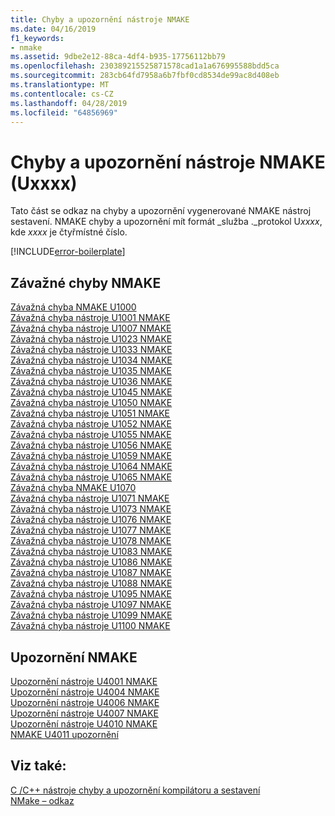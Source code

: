 ```yaml
---
title: Chyby a upozornění nástroje NMAKE
ms.date: 04/16/2019
f1_keywords:
- nmake
ms.assetid: 9dbe2e12-88ca-4df4-b935-17756112bb79
ms.openlocfilehash: 230389215525871578cad1a1a676995588bdd5ca
ms.sourcegitcommit: 283cb64fd7958a6b7fbf0cd8534de99ac8d408eb
ms.translationtype: MT
ms.contentlocale: cs-CZ
ms.lasthandoff: 04/28/2019
ms.locfileid: "64856969"
---
```

# <a name="nmake-errors-and-warnings-uxxxx"></a>Chyby a upozornění nástroje NMAKE (Uxxxx)

Tato část se odkaz na chyby a upozornění vygenerované NMAKE nástroj sestavení. NMAKE chyby a upozornění mít formát _služba ._protokol U*xxxx*, kde *xxxx* je čtyřmístné číslo.

[!INCLUDE[error-boilerplate](../../error-messages/includes/error-boilerplate.md)]

## <a name="nmake-fatal-errors"></a>Závažné chyby NMAKE

[Závažná chyba NMAKE U1000](nmake-fatal-error-u1000.md) \
[Závažná chyba nástroje U1001 NMAKE](nmake-fatal-error-u1001.md) \
[Závažná chyba nástroje U1007 NMAKE](nmake-fatal-error-u1007.md) \
[Závažná chyba nástroje U1023 NMAKE](nmake-fatal-error-u1023.md) \
[Závažná chyba nástroje U1033 NMAKE](nmake-fatal-error-u1033.md) \
[Závažná chyba nástroje U1034 NMAKE](nmake-fatal-error-u1034.md) \
[Závažná chyba nástroje U1035 NMAKE](nmake-fatal-error-u1035.md) \
[Závažná chyba nástroje U1036 NMAKE](nmake-fatal-error-u1036.md) \
[Závažná chyba nástroje U1045 NMAKE](nmake-fatal-error-u1045.md) \
[Závažná chyba nástroje U1050 NMAKE](nmake-fatal-error-u1050.md) \
[Závažná chyba nástroje U1051 NMAKE](nmake-fatal-error-u1051.md) \
[Závažná chyba nástroje U1052 NMAKE](nmake-fatal-error-u1052.md) \
[Závažná chyba nástroje U1055 NMAKE](nmake-fatal-error-u1055.md) \
[Závažná chyba nástroje U1056 NMAKE](nmake-fatal-error-u1056.md) \
[Závažná chyba nástroje U1059 NMAKE](nmake-fatal-error-u1059.md) \
[Závažná chyba nástroje U1064 NMAKE](nmake-fatal-error-u1064.md) \
[Závažná chyba nástroje U1065 NMAKE](nmake-fatal-error-u1065.md) \
[Závažná chyba NMAKE U1070](nmake-fatal-error-u1070.md) \
[Závažná chyba nástroje U1071 NMAKE](nmake-fatal-error-u1071.md) \
[Závažná chyba nástroje U1073 NMAKE](nmake-fatal-error-u1073.md) \
[Závažná chyba nástroje U1076 NMAKE](nmake-fatal-error-u1076.md) \
[Závažná chyba nástroje U1077 NMAKE](nmake-fatal-error-u1077.md) \
[Závažná chyba nástroje U1078 NMAKE](nmake-fatal-error-u1078.md) \
[Závažná chyba nástroje U1083 NMAKE](nmake-fatal-error-u1083.md) \
[Závažná chyba nástroje U1086 NMAKE](nmake-fatal-error-u1086.md) \
[Závažná chyba nástroje U1087 NMAKE](nmake-fatal-error-u1087.md) \
[Závažná chyba nástroje U1088 NMAKE](nmake-fatal-error-u1088.md) \
[Závažná chyba nástroje U1095 NMAKE](nmake-fatal-error-u1095.md) \
[Závažná chyba nástroje U1097 NMAKE](nmake-fatal-error-u1097.md) \
[Závažná chyba nástroje U1099 NMAKE](nmake-fatal-error-u1099.md) \
[Závažná chyba nástroje U1100 NMAKE](nmake-fatal-error-u1100.md)

## <a name="nmake-warnings"></a>Upozornění NMAKE

[Upozornění nástroje U4001 NMAKE](nmake-warning-u4001.md) \
[Upozornění nástroje U4004 NMAKE](nmake-warning-u4004.md) \
[Upozornění nástroje U4006 NMAKE](nmake-warning-u4006.md) \
[Upozornění nástroje U4007 NMAKE](nmake-warning-u4007.md) \
[Upozornění nástroje U4010 NMAKE](nmake-warning-u4010.md) \
[NMAKE U4011 upozornění](nmake-warning-u4011.md)

## <a name="see-also"></a>Viz také:

[C /C++ nástroje chyby a upozornění kompilátoru a sestavení](../compiler-errors-1/c-cpp-build-errors.md) \
[NMake – odkaz](../../build/reference/nmake-reference.md)

